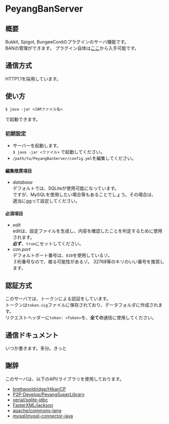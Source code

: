 # PeyangBanServer
## 概要
Bukkit, Spigot, BungeeCordのプラグインのサーバ機能です。  
BANの管理ができます。
プラグイン自体は[ここ](https://github.com/psa-server/ban-manager)から入手可能です。
## 通信方式
HTTP1.1を採用しています。
## 使い方
```console
$ java -jar <JARファイル名>
```
で起動できます。
### 初期設定
+ サーバーを起動します。  
`$ java -jar <ファイル>` で起動してください。
+ `/path/to/PeyangBanServer/config.yml`を編集してください。
#### 編集推奨項目
+ *database*  
 デフォルトでは、SQLiteが使用可能になっています。  
 ですが、MySQLを使用したい場合等もあることでしょう。その場合は、  
 適当にggって設定してください。
#### 必須項目
+ *edit*  
editは、設定ファイルを生成し、内容を確認したことを判定するために使用されます。  
**必ず**、`true`にセットしてください。
+ *con.port*  
デフォルトポート番号は、`810`を使用しているゾ。  
３桁番号なので、被る可能性があるゾ。
32768等のキリのいい番号を推奨します。
## 認証方式
このサーバでは、トークンによる認証をしています。  
トークンは`token.sig`ファイルに保存されており、データフォルダに作成されます。  
リクエストヘッダーに`token: <Token>`を、**全ての**通信に使用してください。
## 通信ドキュメント
いつか書きます。多分。きっと
## 謝辞
このサーバは、以下のAPI/ライブラリを使用しております。
+ [brettwooldridge/HikariCP](https://github.com/brettwooldridge/HikariCP)
+ [P2P-Develop/PeyangSuperLibrary](https://github.com/P2P-Develop/PeyangSuperLibrary)
+ [xerial/sqlite-jdbc](https://github.com/xerial/sqlite-jdbc)
+ [FasterXML/jackson](https://github.com/FasterXML/jackson)
+ [apache/commons-lang](https://github.com/apache/commons-lang)
+ [mysql/mysql-connector-java](https://github.com/mysql/mysql-connector-j)
